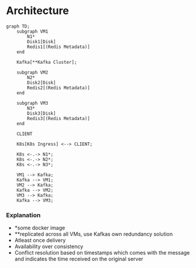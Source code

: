 # Architecture

```mermaid
graph TD;
    subgraph VM1
        N1*
        Disk1[Disk]
        Redis1[(Redis Metadata)]
    end

    Kafka[**Kafka Cluster];

    subgraph VM2
        N2*
        Disk2[Disk]
        Redis2[(Redis Metadata)]
    end

    subgraph VM3
        N3*
        Disk3[Disk]
        Redis3[(Redis Metadata)]
    end

    CLIENT

    K8s[K8s Ingress] <--> CLIENT;

    K8s <-.-> N1*;
    K8s <-.-> N2*;
    K8s <-.-> N3*;

    VM1 --> Kafka;
    Kafka --> VM1;
    VM2 --> Kafka;
    Kafka --> VM2;
    VM3 --> Kafka;
    Kafka --> VM3;
```

### Explanation

- *some docker image
- **replicated across all VMs, use Kafkas own redundancy solution
- Atleast once delivery
- Availability over consistency
- Conflict resolution based on timestamps which comes with the message and indicates the time received on the original server
